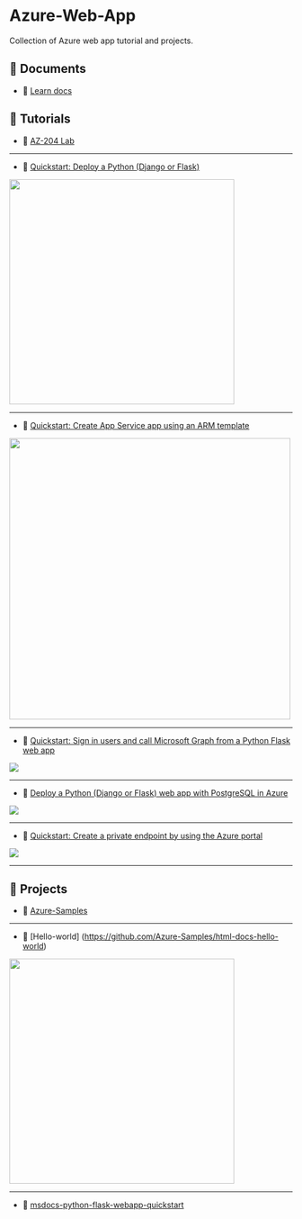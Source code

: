 # Azure-Web-App
Collection of Azure web app tutorial and projects.

## 📕 Documents
- 📄 [Learn docs](https://learn.microsoft.com/en-us/azure/app-service/)

## 📕 Tutorials
- 📄 [AZ-204 Lab](https://github.com/MicrosoftLearning/AZ-204-DevelopingSolutionsforMicrosoftAzure/tree/master)

___

- 📄 [Quickstart: Deploy a Python (Django or Flask) ](https://learn.microsoft.com/en-us/azure/app-service/quickstart-python?tabs=flask%2Cwindows%2Cazure-cli%2Cazure-cli-deploy%2Cdeploy-instructions-azportal%2Cterminal-bash%2Cdeploy-instructions-zip-azcli)
<p align="left"><img src="https://learn.microsoft.com/en-us/azure/app-service/media/quickstart-python/run-app-azure.png"  width="400"></p>

___

- 📄 [Quickstart: Create App Service app using an ARM template](https://learn.microsoft.com/en-us/azure/app-service/quickstart-arm-template?pivots=platform-linux)
<p align="left"><img src="https://learn.microsoft.com/en-us/azure/app-service/media/quickstart-arm/create-linux.png" width="500"></p>

___

- 📄 [Quickstart: Sign in users and call Microsoft Graph from a Python Flask web app](https://learn.microsoft.com/en-us/entra/identity-platform/quickstart-web-app-python-flask?tabs=windows)
<p align="left"><img src="https://learn.microsoft.com/en-us/entra/identity-platform/media/quickstart-v2-python-webapp/topology.png"></p>

___

- 📄 [Deploy a Python (Django or Flask) web app with PostgreSQL in Azure](https://learn.microsoft.com/en-us/azure/app-service/tutorial-python-postgresql-app?tabs=flask%2Cwindows&pivots=azure-portal)
<p align="left"><img src="https://learn.microsoft.com/en-us/azure/app-service/media/tutorial-python-postgresql-app/python-postgresql-app-architecture-240px.png"></p>

___

- 📄 [Quickstart: Create a private endpoint by using the Azure portal](https://learn.microsoft.com/en-us/azure/private-link/create-private-endpoint-portal?tabs=dynamic-ip)
<p align="left"><img src="https://github.com/jingwora/Azure-Web-App/assets/43779452/ea409805-5c2c-414d-8edb-b36c9e591cc5"></p>

___


## 📕 Projects
- 📄 [Azure-Samples](https://github.com/Azure-Samples)

___

- 📄 [Hello-world] (https://github.com/Azure-Samples/html-docs-hello-world)
<p align="left"><img src="https://learn.microsoft.com/en-us/azure/app-service/media/quickstart-python/run-app-azure.png"  width="400"></p>

___

- 📄 [msdocs-python-flask-webapp-quickstart](https://github.com/Azure-Samples/msdocs-python-flask-webapp-quickstart?tab=readme-ov-file#deploy-a-python-flask-web-app-to-azure-app-service---sample-application)



